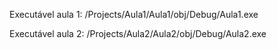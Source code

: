 Executável aula 1: /Projects/Aula1/Aula1/obj/Debug/Aula1.exe

Executável aula 2: /Projects/Aula2/Aula2/obj/Debug/Aula2.exe

